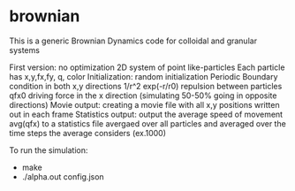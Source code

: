 # brownian
This is a generic Brownian Dynamics code for colloidal and granular systems

First version: no optimization
2D system of point like-particles
Each particle has x,y,fx,fy, q, color
Initialization: random initialization
Periodic Boundary condition in both x,y directions
1/r^2 exp(-r/r0) repulsion between particles
qfx0 driving force in the x direction (simulating 50-50% going in opposite directions)
Movie output: creating a movie file with all x,y positions written out in each frame
Statistics output: output the average speed of movement avg(qfx) to a statistics file
avergaed over all particles and averaged over the time steps the average considers (ex.1000)  

To run the simulation:
- make
- ./alpha.out config.json 
